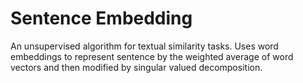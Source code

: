 # Sentence Embedding

An unsupervised algorithm for textual similarity tasks. 
Uses word embeddings to represent sentence by the weighted average of word vectors and then modified by singular valued decomposition.
